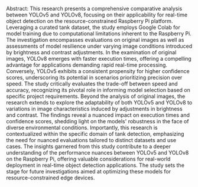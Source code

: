 Abstract:
This research presents a comprehensive comparative analysis between YOLOv5 and YOLOv8, focusing on their applicability for real-time object detection on the resource-constrained Raspberry Pi platform. Leveraging a curated tank dataset, the study employs Google Colab for model training due to computational limitations inherent to the Raspberry Pi. The investigation encompasses evaluations on original images as well as assessments of model resilience under varying image conditions introduced by brightness and contrast adjustments.
In the examination of original images, YOLOv8 emerges with faster execution times, offering a compelling advantage for applications demanding rapid real-time processing. Conversely, YOLOv5 exhibits a consistent propensity for higher confidence scores, underscoring its potential in scenarios prioritizing precision over speed. The study critically evaluates the trade-off between speed and accuracy, recognizing its pivotal role in informing model selection based on specific project requirements.
Beyond the analysis of original images, the research extends to explore the adaptability of both YOLOv5 and YOLOv8 to variations in image characteristics induced by adjustments in brightness and contrast. The findings reveal a nuanced impact on execution times and confidence scores, shedding light on the models' robustness in the face of diverse environmental conditions.
Importantly, this research is contextualized within the specific domain of tank detection, emphasizing the need for nuanced evaluations tailored to distinct datasets and use cases. The insights garnered from this study contribute to a deeper understanding of the performance nuances between YOLOv5 and YOLOv8 on the Raspberry Pi, offering valuable considerations for real-world deployment in real-time object detection applications. The study sets the stage for future investigations aimed at optimizing these models for resource-constrained edge devices.

